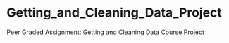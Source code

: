# Getting_and_Cleaning_Data_Project
Peer Graded Assignment: Getting and Cleaning Data Course Project
